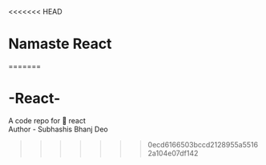 <<<<<<< HEAD
# Namaste React
=======
# -React-
A code repo for 🙏 react
<br>
Author - Subhashis Bhanj Deo
>>>>>>> 0ecd6166503bccd2128955a55162a104e07df142
